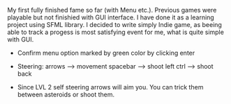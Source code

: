My first fully finished fame so far (with Menu etc.). Previous games were playable but not finishied with GUI interface. I have done it as a learning project using SFML library.
I decided to write simply Indie game, as beeing able to track a progess is most satisfying event for me, what is quite simple with GUI.

* Confirm menu option marked by green color by clicking enter

* Steering: arrows --> movement
            spacebar --> shoot
            left ctrl --> shoot back

* Since LVL 2 self steering arrows will aim you. You can trick them between asteroids or shoot them.
